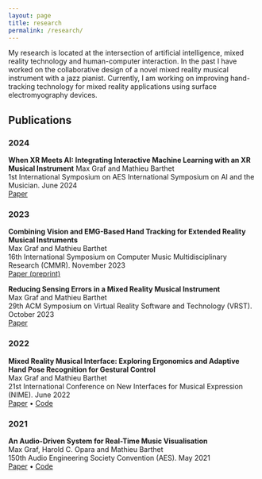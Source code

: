 ```yaml
---
layout: page
title: research
permalink: /research/
---
```

My research is located at the intersection of artificial intelligence, mixed reality technology and human-computer interaction.
In the past I have worked on the collaborative design of a novel mixed reality musical instrument with a jazz 
pianist.
Currently, I am working on improving hand-tracking technology for mixed reality applications using surface 
electromyography devices.

## Publications
### 2024
**When XR Meets AI: Integrating Interactive Machine Learning with an XR Musical Instrument**
Max Graf and Mathieu Barthet\
1st International Symposium on AES International Symposium on AI and the Musician. June 2024\
<a href="https://qmro.qmul.ac.uk/xmlui/bitstream/handle/123456789/97727/Graf%20When%20XR%20Meets%202024%20Accepted.pdf?sequence=2" target="_blank">Paper</a>

### 2023
**Combining Vision and EMG-Based Hand Tracking for Extended Reality Musical Instruments**\
Max Graf and Mathieu Barthet\
16th International Symposium on Computer Music Multidisciplinary Research (CMMR). November 2023\
<a href="https://arxiv.org/abs/2307.10203" target="_blank">Paper (preprint)</a>

**Reducing Sensing Errors in a Mixed Reality Musical Instrument**\
Max Graf and Mathieu Barthet\
29th ACM Symposium on Virtual Reality Software and Technology (VRST). October 2023\
<a href="https://dl.acm.org/doi/10.1145/3611659.3617210" target="_blank">Paper</a>

### 2022
**Mixed Reality Musical Interface: Exploring Ergonomics and Adaptive Hand Pose Recognition for Gestural Control**\
Max Graf and Mathieu Barthet\
21st International Conference on New Interfaces for Musical Expression (NIME). June 2022\
<a href="https://nime.pubpub.org/pub/g1ja2o6o/release/1?readingCollection=50ef1fd6" target="_blank">Paper</a>
• <a href="https://github.com/maxgraf96/xrmi-framework-unreal" target="_blank">Code</a>

### 2021
**An Audio-Driven System for Real-Time Music Visualisation**\
Max Graf, Harold C. Opara and Mathieu Barthet\
150th Audio Engineering Society Convention (AES). May 2021\
<a href="https://www.aes.org/e-lib/browse.cfm?elib=21091" target="_blank">Paper</a> •
<a href="https://github.com/maxgraf96/music-vis-backend" target="_blank">Code</a>